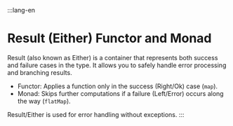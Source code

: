 :::lang-en

# Result (Either) Functor and Monad

Result (also known as Either) is a container that represents both success and failure cases in the type. It allows you to safely handle error processing and branching results.

- Functor: Applies a function only in the success (Right/Ok) case (`map`).
- Monad: Skips further computations if a failure (Left/Error) occurs along the way (`flatMap`).

Result/Either is used for error handling without exceptions.
:::